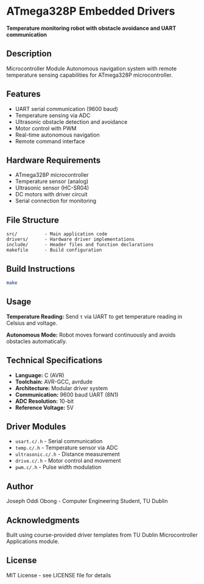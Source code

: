 # ATmega328P Embedded Drivers
**Temperature monitoring robot with obstacle avoidance and UART communication**

## Description
Microcontroller Module
Autonomous navigation system with remote temperature sensing capabilities for ATmega328P microcontroller.

## Features
- UART serial communication (9600 baud)
- Temperature sensing via ADC
- Ultrasonic obstacle detection and avoidance
- Motor control with PWM
- Real-time autonomous navigation
- Remote command interface

## Hardware Requirements
- ATmega328P microcontroller
- Temperature sensor (analog)
- Ultrasonic sensor (HC-SR04)
- DC motors with driver circuit
- Serial connection for monitoring

## File Structure
```
src/          - Main application code
drivers/      - Hardware driver implementations  
include/      - Header files and function declarations
makefile      - Build configuration
```

## Build Instructions
```bash
make
```

## Usage
**Temperature Reading:**
Send `t` via UART to get temperature reading in Celsius and voltage.

**Autonomous Mode:**
Robot moves forward continuously and avoids obstacles automatically.

## Technical Specifications
- **Language:** C (AVR)
- **Toolchain:** AVR-GCC, avrdude
- **Architecture:** Modular driver system
- **Communication:** 9600 baud UART (8N1)
- **ADC Resolution:** 10-bit
- **Reference Voltage:** 5V

## Driver Modules
- `usart.c/.h` - Serial communication
- `temp.c/.h` - Temperature sensor via ADC
- `ultrasonic.c/.h` - Distance measurement
- `drive.c/.h` - Motor control and movement
- `pwm.c/.h` - Pulse width modulation

## Author
Joseph Oddi Obong - Computer Engineering Student, TU Dublin

## Acknowledgments
Built using course-provided driver templates from TU Dublin Microcontroller Applications module.

## License
MIT License - see LICENSE file for details
